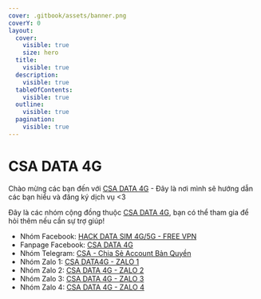 ```yaml
---
cover: .gitbook/assets/banner.png
coverY: 0
layout:
  cover:
    visible: true
    size: hero
  title:
    visible: true
  description:
    visible: true
  tableOfContents:
    visible: true
  outline:
    visible: true
  pagination:
    visible: true
---
```


# CSA DATA 4G

Chào mừng các bạn đến với [CSA DATA 4G](https://csadata4g.me) - Đây là nơi mình sẽ hướng dẫn các bạn hiểu và đăng ký dịch vụ <3

Đây là các nhóm cộng đồng thuộc [CSA DATA 4G](https://csadata4g.me/), bạn có thể tham gia để hỏi thêm nếu cần sự trợ giúp!

* Nhóm Facebook: [HACK DATA SIM 4G/5G - FREE VPN](https://www.facebook.com/groups/data4gcommunity)
* Fanpage Facebook: [CSA DATA 4G](https://www.facebook.com/data4gfanpage)
* Nhóm Telegram: [CSA - Chia Sẻ Account Bản Quyền](https://t.me/csabanquyen)
* Nhóm Zalo 1: [CSA DATA4G - ZALO 1](https://zalo.me/g/ygigsm529)
* Nhóm Zalo 2: [CSA DATA 4G - ZALO 2](https://zalo.me/g/uuadiv369)
* Nhóm Zalo 3: [CSA DATA 4G - ZALO 3](https://zalo.me/g/sgoqqu302)
* Nhóm Zalo 4: [CSA DATA 4G - ZALO 4](https://zalo.me/g/nrlsgw261)
